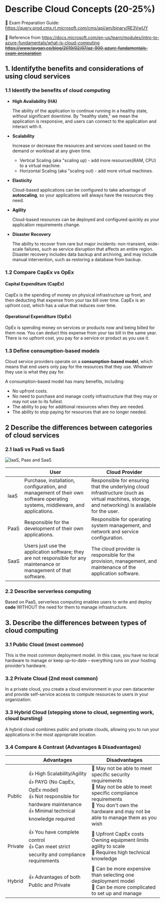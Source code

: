 # Describe Cloud Concepts (20-25%)

:notebook: Exam Preparation Guide:  https://query.prod.cms.rt.microsoft.com/cms/api/am/binary/RE3VwUY

:love_letter: Reference from https://docs.microsoft.com/en-us/learn/modules/intro-to-azure-fundamentals/what-is-cloud-computing 
~~https://www.taygan.co/blog/2019/02/07/az-900-azure-fundamentals-exam-preparation~~

## 1. Identifythe benefits and considerations of using cloud services

### 1.1 Identify the benefits of cloud computing

- **High Availability (HA)**

  The ability of the application to continue running in a healthy state, without significant downtime. By "healthy state," we mean the application is responsive, and users can     connect to the application and interact with it.

- **Scalability**

  Increase or decrease the resources and services used based on the demand or workload at any given time. 
  - Vertical Scaling (aka "scaling up) - add more resources(RAM, CPU) to a virtual machine. 
  - Horizontal Scaling (aka "scaling out) - add more virtual machines.

- **Elasticity**

  Cloud-based applications can be configured to take advantage of **autoscaling**, so your applications will always have the resources they need.

- **Agility**

  Cloud-based resources can be deployed and configured quickly as your application requirements change.

- **Disaster Recovery**

  The ability to recover from rare but major incidents: non-transient, wide-scale failures, such as service disruption that affects an entire region. Disaster recovery includes   data backup and archiving, and may include manual intervention, such as restoring a database from backup.


### 1.2 Compare CapEx vs OpEx

#### Capital Expenditure (CapEx)
CapEx is the spending of money on physical infrastructure up front, and then deducting that expense from your tax bill over time. CapEx is an upfront cost, which has a value that reduces over time.

#### Operational Expenditure (OpEx)
OpEx is spending money on services or products now and being billed for them now. You can deduct this expense from your tax bill in the same year. There is no upfront cost, you pay for a service or product as you use it.

### 1.3 Define consumption-based models

Cloud service providers operate on a **consumption-based model**, which means that end users only pay for the resources that they use. Whatever they use is what they pay for.

A consumption-based model has many benefits, including:

- No upfront costs.
- No need to purchase and manage costly infrastructure that they may or may not use to its fullest.
- The ability to pay for additional resources when they are needed.
- The ability to stop paying for resources that are no longer needed.

## 2 Describe the differences between categories of cloud services

### 2.1 IaaS vs PaaS vs SaaS

![IaaS, Paas and SaaS](https://docs.microsoft.com/en-us/learn/azure-fundamentals/intro-to-azure-fundamentals/media/shared-responsibility.png)


|      | User                                                                                                                           | Cloud Provider                                                                                                                                   |
|------|--------------------------------------------------------------------------------------------------------------------------------|--------------------------------------------------------------------------------------------------------------------------------------------------|
| IaaS | Purchase, installation, configuration, and management of their own software operating systems, middleware, and applications. | Responsible for ensuring that the underlying cloud infrastructure (such as virtual machines, storage, and networking) is available for the user. |
| PaaS | Responsible for the development of their own applications.                                                                     | Responsible for operating system management, and network and service configuration.                                                              |
| SaaS | Users just use the application software; they are not responsible for any maintenance or management of that software.          | The cloud provider is responsible for the provision, management, and maintenance of the application software.                                    |

### 2.2 Describe serverless computing

Based on PaaS, serverless computing enables users to write and deploy **code** WITHOUT the need for them to manage infrastructure.

## 3. Describe the differences between types of cloud computing

### 3.1 Public Cloud (most common)

This is the most common deployment model. In this case, you have no local hardware to manage or keep up-to-date – everything runs on your hosting provider’s hardware.

### 3.2 Private Cloud (2nd most common)

In a private cloud, you create a cloud environment in your own datacenter and provide self-service access to compute resources to users in your organization.

### 3.3 Hybrid Cloud (stepping stone to cloud, segmenting work, cloud bursting)

A hybrid cloud combines public and private clouds, allowing you to run your applications in the most appropriate location.

### 3.4 Compare & Contrast (Advantages & Disadvantages)

|  | **Advantages** | **Disadvantages** |
|--|--|--|
| Public  | :+1: High Scalability/Agility <br> :+1: PAYG (No CapEx, OpEx model) <br> :+1: Not responsible for hardware maintenance <br> :+1: Minimal technical knowledge required| :shit: May not be able to meet specific security requirements <br> :shit: May not be able to meet specific compliance requirements <br> :shit: You don't own the hardware and may not be able to manage them as you wish <br> |
| Private | :+1: You have complete control <br> :+1: Can meet strict security and compliance requirements | :shit: Upfront CapEx costs <br> Owning equipment limits agility to scale <br> :shit: Requires high technical knowledge |
| Hybrid | :+1: Advantages of both Public and Private | :shit: Can be more expensive than selecting one deployment model <br> :shit:  Can be more complicated to set up and manage |
